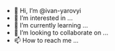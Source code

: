 - 👋 Hi, I’m @ivan-yarovyi
- 👀 I’m interested in ...
- 🌱 I’m currently learning ...
- 💞️ I’m looking to collaborate on ...
- 📫 How to reach me ...

<!---
ivan-yarovyi/ivan-yarovyi is a ✨ special ✨ repository because its `README.md` (this file) appears on your GitHub profile.
You can click the Preview link to take a look at your changes.
--->
